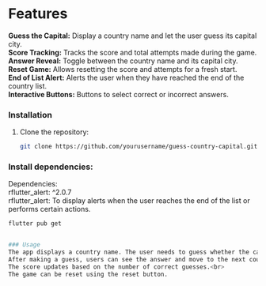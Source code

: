 # Features
**Guess the Capital:** Display a country name and let the user guess its capital city.<br>
**Score Tracking:** Tracks the score and total attempts made during the game.<br>
**Answer Reveal:** Toggle between the country name and its capital city.<br>
**Reset Game:** Allows resetting the score and attempts for a fresh start.<br>
**End of List Alert:** Alerts the user when they have reached the end of the country list.<br>
**Interactive Buttons:** Buttons to select correct or incorrect answers.

### Installation
1. Clone the repository:
   ```bash
   git clone https://github.com/yourusername/guess-country-capital.git

### Install dependencies:
Dependencies: <br>
rflutter_alert: ^2.0.7<br>
rflutter_alert: To display alerts when the user reaches the end of the list or performs certain actions.<br>
```bash
flutter pub get


### Usage
The app displays a country name. The user needs to guess whether the capital displayed is correct.<br>
After making a guess, users can see the answer and move to the next country.<br>
The score updates based on the number of correct guesses.<br>
The game can be reset using the reset button.
